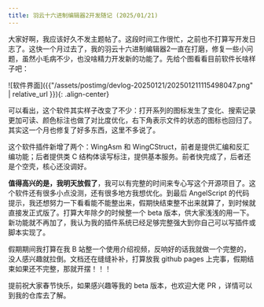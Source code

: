 ```yaml
---
title: 羽云十六进制编辑器2开发随记 (2025/01/21)
---
```


大家好啊，我应该好久不发主题帖了。这段时间工作很忙，之前也不打算写开发日志了。这快一个月过去了，我的羽云十六进制编辑器2一直在打磨，修复一些小问题，虽然小毛病不少，也没啥精力开发新的功能了。先给个图看看目前软件长啥样子吧：

![软件界面]({{"/assets/postimg/devlog-20250121/202501211115498047.png" | relative_url }}){: .align-center}

可以看出，这个软件其实样子改变了不少：打开系列的图标发生了变化、搜索记录更加可读、颜色标注也做了对比度优化，右下角表示文件的状态的图标也回归了。其实这一个月也修复了好多东西，这里不多说了。

这个软件插件新增了两个：WingAsm 和 WingCStruct，前者是提供汇编和反汇编功能；后者提供类 C 结构体读写标注，提供基本服务。前者快完成了，后者还是个空壳，核心还没调好。

**值得高兴的是，我明天放假了**，我可以有完整的时间来专心写这个开源项目了。这个软件还有很多小点没测，还有很多地方我想优化。到最后 AngelScript 的代码提示，我还想努力一下看看能不能整出来，假期快结束整不出来就算了，到时候就直接发正式版了。打算大年除夕的时候整一个 beta 版本，供大家浅浅的用一下。新功能就不再加了，我认为我的插件系统已经足够完整强大到你自己可以写插件或脚本实现了。

假期期间我打算在我 B 站整一个使用介绍视频，反响好的话我就做一个完整的，没人感兴趣就拉倒。文档还在缝缝补补，打算放我 github pages 上完事，假期结束如果还不完整，那就开摆！！！

提前祝大家春节快乐，如果感兴趣等我的 beta 版本，也欢迎大佬 PR ，详情可以到我的仓库去了解。
